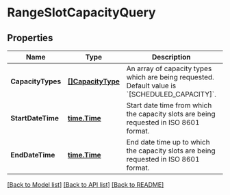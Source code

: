 # RangeSlotCapacityQuery

## Properties
Name | Type | Description | Notes
------------ | ------------- | ------------- | -------------
**CapacityTypes** | [**[]CapacityType**](CapacityType.md) | An array of capacity types which are being requested. Default value is &#x60;[SCHEDULED_CAPACITY]&#x60;. | [optional] [default to null]
**StartDateTime** | [**time.Time**](time.Time.md) | Start date time from which the capacity slots are being requested in ISO 8601 format. | [default to null]
**EndDateTime** | [**time.Time**](time.Time.md) | End date time up to which the capacity slots are being requested in ISO 8601 format. | [default to null]

[[Back to Model list]](../README.md#documentation-for-models) [[Back to API list]](../README.md#documentation-for-api-endpoints) [[Back to README]](../README.md)

